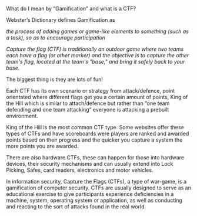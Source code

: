 What do I mean by “Gamification” and what is a CTF?


Webster’s Dictionary defines Gamification as

_the process of adding games or game-like elements to something (such as a task), so as to encourage participation_

_Capture the flag (CTF) is traditionally an outdoor game where two teams each have a flag (or other marker) and the objective is to capture the other team's flag, located at the team's "base," and bring it safely back to your base._


The biggest thing is they are lots of fun!


Each CTF has its own scenario or strategy from attack/defence, point orientated where different flags get you a certain amount of points, King of the Hill which is similar to attach/defence but rather than “one team defending and one team attacking” everyone is attacking a prebuilt environment.

King of the Hill is the most common CTF type. Some websites offer these types of CTFs and have scoreboards were players are ranked and awarded points based on their progress and the quicker you capture a system the more points you are awarded.

There are also hardware CTFs, these can happen for those into hardware devices, their security mechanisms and can usually extend into Lock Picking, Safes, card readers, electronics and motor vehicles.

 

In information security, Capture the Flags (CTFs), a type of war-game, is a gamification of computer security. CTFs are usually designed to serve as an educational exercise to give participants experience deficiencies in a machine, system, operating system or application, as well as conducting and reacting to the sort of attacks found in the real world.
